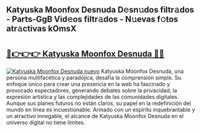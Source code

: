 ## Katyuska Moonfox Desnuda D𝚎sn𝚞dos filtr𝚊dos - Parts-GgB Vid𝚎os filtr𝚊dos - N𝚞evas f𝚘tos atr𝚊ctivas kOmsX

# <h2><a href="http://mb367z.tromn.icu/?c=Katyuska+Moonfox+Desnuda">🔗👉👉👉 Katyuska Moonfox Desnuda 🔗🔗</a></h2>

[![Katyuska Moonfox Desnuda nuevo](https://i.imgur.com/pEAQMta.gif)](http://mb367z.tromn.icu/?c=Katyuska+Moonfox+Desnuda)
Katyuska Moonfox Desnuda, una persona multifacética y paradójica, desafía la comprensión simple. Su enfoque único para crear una presencia en la web ha fascinado y provocado espectadores, generando debates sobre la privacidad, la expresión artística y las complejidades de las comunidades digitales. Aunque sus planes futuros no están claros, su papel en la redefinición del mundo en línea es incuestionable. Armado con un espíritu inquebrantable y un atractivo innegable, el alcance de Katyuska Moonfox Desnuda en el universo digital no tiene límites.
